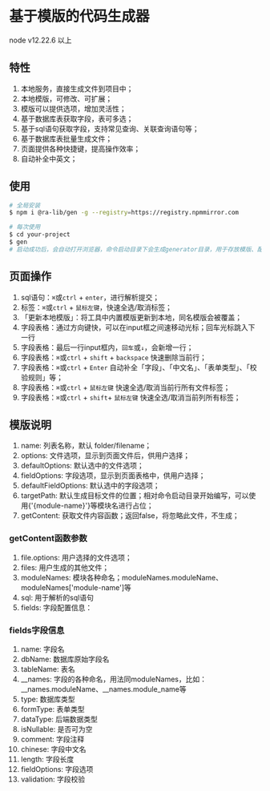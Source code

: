 # 基于模版的代码生成器

node v12.22.6 以上

## 特性

1. 本地服务，直接生成文件到项目中；
1. 本地模版，可修改、可扩展；
1. 模版可以提供选项，增加灵活性；
1. 基于数据库表获取字段，表可多选；
1. 基于sql语句获取字段，支持常见查询、关联查询语句等；
1. 基于数据库表批量生成文件；
1. 页面提供各种快捷键，提高操作效率；
1. 自动补全中英文；

## 使用

```bash
# 全局安装
$ npm i @ra-lib/gen -g --registry=https://registry.npmmirror.com

# 每次使用
$ cd your-project
$ gen
# 启动成功后，会自动打开浏览器，命令启动目录下会生成generator目录，用于存放模版、配置等信息
```

## 页面操作

1. sql语句：`⌘`或`ctrl` + `enter`，进行解析提交；
1. 标签：`⌘`或`ctrl` + `鼠标左键`，快速全选/取消标签；
1. 「更新本地模版」：将工具中内置模版更新到本地，同名模版会被覆盖；
1. 字段表格：通过方向键快，可以在input框之间速移动光标；回车光标跳入下一行
1. 字段表格：最后一行input框内，`回车`或`↓`，会新增一行；
1. 字段表格：`⌘`或`ctrl` + `shift` + `backspace` 快速删除当前行；
1. 字段表格：`⌘`或`ctrl` + `Enter` 自动补全「字段」、「中文名」、「表单类型」、「校验规则」等；
1. 字段表格：`⌘`或`ctrl` + `鼠标左键` 快速全选/取消当前行所有文件标签；
1. 字段表格：`⌘`或`ctrl` + `shift`+ `鼠标左键` 快速全选/取消当前列所有标签；

## 模版说明

1. name: 列表名称，默认 folder/filename；
1. options: 文件选项，显示到页面文件后，供用户选择；
1. defaultOptions: 默认选中的文件选项；
1. fieldOptions: 字段选项，显示到页面表格中，供用户选择；
1. defaultFieldOptions: 默认选中的字段选项；
1. targetPath: 默认生成目标文件的位置；相对命令启动目录开始编写，可以使用{'{module-name}'}等模块名进行占位；
1. getContent: 获取文件内容函数；返回false，将忽略此文件，不生成；

### getContent函数参数

1. file.options: 用户选择的文件选项；
1. files: 用户生成的其他文件；
1. moduleNames: 模块各种命名；moduleNames.moduleName、moduleNames['module-name']等
1. sql: 用于解析的sql语句
1. fields: 字段配置信息：

### fields字段信息

1. name: 字段名
1. dbName: 数据库原始字段名
1. tableName: 表名
1. __names: 字段的各种命名，用法同moduleNames，比如：__names.moduleName、__names.module_name等
1. type: 数据库类型
1. formType: 表单类型
1. dataType: 后端数据类型
1. isNullable: 是否可为空
1. comment: 字段注释
1. chinese: 字段中文名
1. length: 字段长度
1. fieldOptions: 字段选项
1. validation: 字段校验



